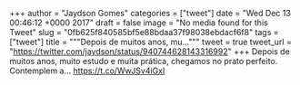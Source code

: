
+++
author = "Jaydson Gomes"
categories = ["tweet"]
date = "Wed Dec 13 00:46:12 +0000 2017"
draft = false
image = "No media found for this Tweet"
slug = "0fb625f840585bf5e88bdaa37f98038ebdacf6f8"
tags = ["tweet"]
title = """Depois de muitos anos, mu..."""
tweet = true
tweet_url = "https://twitter.com/jaydson/status/940744628143316992"
+++
Depois de muitos anos, muito estudo e muita prática, chegamos no prato perfeito.
Contemplem a… https://t.co/WwJSv4iGxI
